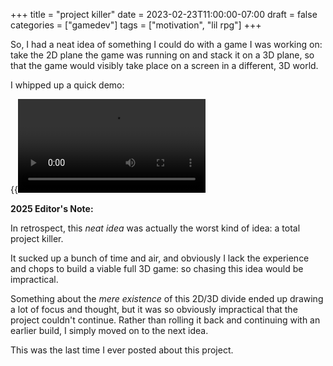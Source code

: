 +++
title = "project killer"
date = 2023-02-23T11:00:00-07:00
draft = false
categories = ["gamedev"]
tags = ["motivation", "lil rpg"]
+++

So, I had a neat idea of something I could do with a game I was working on: take
the 2D plane the game was running on and stack it on a 3D plane, so that the game would visibly
take place on a screen in a different, 3D world.

I whipped up a quick demo:

{{<video src="project_killer.mp4">}}

**2025 Editor's Note:**

In retrospect, this _neat idea_ was actually the worst kind of idea: a total project killer.

It sucked up a bunch of time and air, and obviously I lack the experience and chops to build a viable full 3D game:
so chasing this idea would be impractical.

Something about the _mere existence_ of this 2D/3D divide ended up drawing a lot of focus and thought, but
it was so obviously impractical that the project couldn't continue. Rather than rolling it back and continuing
with an earlier build, I simply moved on to the next idea.

This was the last time I ever posted about this project.